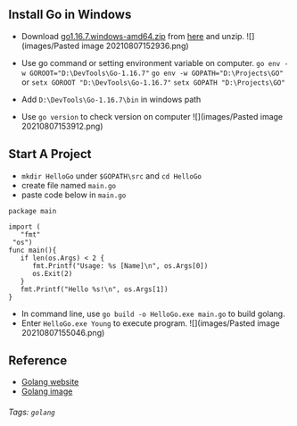 ## Install Go in Windows
- Download [go1.16.7.windows-amd64.zip](https://golang.org/dl/go1.16.7.windows-amd64.zip) from [here](https://golang.org/dl/) and unzip.
![](images/Pasted image 20210807152936.png)

- Use go command or setting environment variable on computer.
`go env -w GOROOT="D:\DevTools\Go-1.16.7"`
`go env -w GOPATH="D:\Projects\GO"`
or
`setx GOROOT "D:\DevTools\Go-1.16.7"`
`setx GOPATH "D:\Projects\GO"`
- Add `D:\DevTools\Go-1.16.7\bin` in windows path
- Use `go version` to check version on computer
![](images/Pasted image 20210807153912.png)


## Start A Project
- `mkdir HelloGo` under `$GOPATH\src` and `cd HelloGo`
-  create file named `main.go`
-  paste code below in `main.go` 
```
package main  
  
import (  
   "fmt"  
 "os")  
func main(){  
   if len(os.Args) < 2 {  
      fmt.Printf("Usage: %s [Name]\n", os.Args[0])  
      os.Exit(2)  
   }  
   fmt.Printf("Hello %s!\n", os.Args[1])  
}
```
- In command line, use `go build -o HelloGo.exe main.go` to build golang.
- Enter `HelloGo.exe Young` to execute program.
![](images/Pasted image 20210807155046.png)

## Reference
- [Golang website](https://golang.org/)
- [Golang image](https://hub.docker.com/_/golang?tab=description&page=1&ordering=last_updated&name=1.16.0)

###### Tags: `golang`